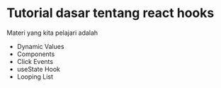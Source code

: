 # Tutorial dasar tentang react hooks 

Materi yang kita pelajari adalah
- Dynamic Values
- Components  
- Click Events
- useState Hook
- Looping List
